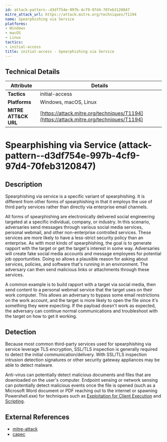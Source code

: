 ```yaml
---
id: attack-pattern--d3df754e-997b-4cf9-97d4-70feb3120847
mitre_attack_url: https://attack.mitre.org/techniques/T1194
name: Spearphishing via Service
platforms:
- Windows
- macOS
- Linux
tactics:
- initial-access
title: initial-access - Spearphishing via Service
---
```


## Technical Details

| Attribute | Details |
|-----------|----------|
| **Tactics** | initial-access |
| **Platforms** | Windows, macOS, Linux |
| **MITRE ATT&CK URL** | [https://attack.mitre.org/techniques/T1194](https://attack.mitre.org/techniques/T1194) |

# Spearphishing via Service (attack-pattern--d3df754e-997b-4cf9-97d4-70feb3120847)

## Description
Spearphishing via service is a specific variant of spearphishing. It is different from other forms of spearphishing in that it employs the use of third party services rather than directly via enterprise email channels. 

All forms of spearphishing are electronically delivered social engineering targeted at a specific individual, company, or industry. In this scenario, adversaries send messages through various social media services, personal webmail, and other non-enterprise controlled services. These services are more likely to have a less-strict security policy than an enterprise. As with most kinds of spearphishing, the goal is to generate rapport with the target or get the target's interest in some way. Adversaries will create fake social media accounts and message employees for potential job opportunities. Doing so allows a plausible reason for asking about services, policies, and software that's running in an environment. The adversary can then send malicious links or attachments through these services.

A common example is to build rapport with a target via social media, then send content to a personal webmail service that the target uses on their work computer. This allows an adversary to bypass some email restrictions on the work account, and the target is more likely to open the file since it's something they were expecting. If the payload doesn't work as expected, the adversary can continue normal communications and troubleshoot with the target on how to get it working.

## Detection
Because most common third-party services used for spearphishing via service leverage TLS encryption, SSL/TLS inspection is generally required to detect the initial communication/delivery. With SSL/TLS inspection intrusion detection signatures or other security gateway appliances may be able to detect malware. 

Anti-virus can potentially detect malicious documents and files that are downloaded on the user's computer. Endpoint sensing or network sensing can potentially detect malicious events once the file is opened (such as a Microsoft Word document or PDF reaching out to the internet or spawning Powershell.exe) for techniques such as [Exploitation for Client Execution](https://attack.mitre.org/techniques/T1203) and [Scripting](https://attack.mitre.org/techniques/T1064).

## External References
- [mitre-attack](https://attack.mitre.org/techniques/T1194)
- [capec](https://capec.mitre.org/data/definitions/163.html)
